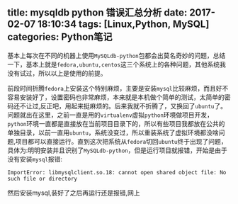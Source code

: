 title: mysqldb python 错误汇总分析
date: 2017-02-07 18:10:34
tags: [Linux,Python, MySQL]
categories: Python笔记
---

基本上每次在不同的机器上使用`MySQLdb-python`包都会出莫名奇妙的问题，总结一下，基本上就是`fedora,ubuntu,centos`这三个系统上的各种问题，其他系统我没有试过，所以以上是使用的前提。

前段时间折腾`fedora`上安装这个特别麻烦，主要是安装`mysql`比较麻烦，而且好不容易安装好了，设置密码也非常麻烦，本来就是本机做个简单的测试，太简单的密码还不让过,反正吧，用起来挺麻烦的。后来我就不折腾了，又换回了`ubuntu`了。
问题就出在这里，之前一直是用的`virtualenv`虚拟`python`环境做项目开发，`python`环境一直都是直接放在当前项目目录下的，所以有些项目我都放在公共的单独目录，以前一直用`ubuntu`，系统没变过，所以重装系统了虚拟环境都没啥问题,项目都可以直接运行。直到这次把系统从`fedora`切回`ubuntu`终于出现了问题，具体为:明明安装并且识别了`MySQLdb-python`，但是运行项目就报错，开始是由于没有安装`mysql`报错:
```
ImportError: libmysqlclient.so.18: cannot open shared object file: No such file or directory
```
然后安装mysql,装好了之后再运行还是报错,网上
